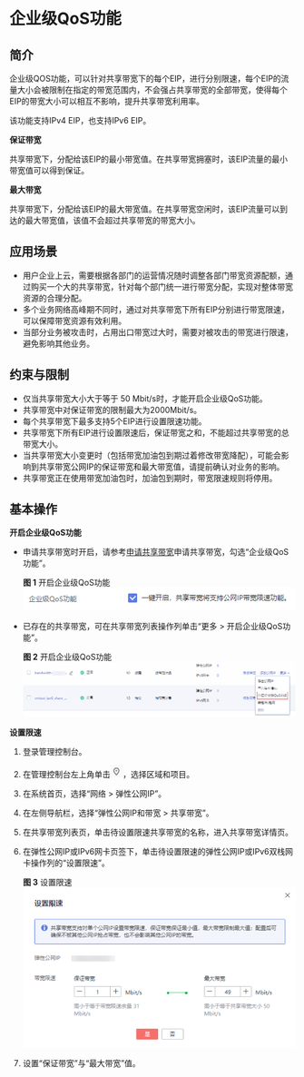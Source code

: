 # 企业级QoS功能<a name="bandwidth_0008"></a>

## 简介<a name="section1869542620544"></a>

企业级QOS功能，可以针对共享带宽下的每个EIP，进行分别限速，每个EIP的流量大小会被限制在指定的带宽范围内，不会强占共享带宽的全部带宽，使得每个EIP的带宽大小可以相互不影响，提升共享带宽利用率。

该功能支持IPv4 EIP，也支持IPv6 EIP。

**保证带宽**

共享带宽下，分配给该EIP的最小带宽值。在共享带宽拥塞时，该EIP流量的最小带宽值可以得到保证。

**最大带宽**

共享带宽下，分配给该EIP的最大带宽值。在共享带宽空闲时，该EIP流量可以到达的最大带宽值，该值不会超过共享带宽的带宽大小。

## 应用场景<a name="section592144475519"></a>

-   用户企业上云，需要根据各部门的运营情况随时调整各部门带宽资源配额，通过购买一个大的共享带宽，针对每个部门统一进行带宽分配，实现对整体带宽资源的合理分配。
-   多个业务网络高峰期不同时，通过对共享带宽下所有EIP分别进行带宽限速，可以保障带宽资源有效利用。
-   当部分业务被攻击时，占用出口带宽过大时，需要对被攻击的带宽进行限速，避免影响其他业务。

## 约束与限制<a name="section121992031851"></a>

-   仅当共享带宽大小大于等于 50 Mbit/s时，才能开启企业级QoS功能。
-   共享带宽中对保证带宽的限制最大为2000Mbit/s。
-   每个共享带宽下最多支持5个EIP进行设置限速功能。
-   共享带宽下所有EIP进行设置限速后，保证带宽之和，不能超过共享带宽的总带宽大小。
-   当共享带宽大小变更时（包括带宽加油包到期过着修改带宽降配），可能会影响到共享带宽公网IP的保证带宽和最大带宽值，请提前确认对业务的影响。
-   共享带宽正在使用带宽加油包时，加油包到期时，带宽限速规则将停用。

## 基本操作<a name="section969316512557"></a>

**开启企业级QoS功能**

-   申请共享带宽时开启，请参考[申请共享带宽](申请共享带宽.md)申请共享带宽，勾选“企业级QoS功能”。

    **图 1**  开启企业级QoS功能<a name="fig169816129577"></a>  
    ![](figures/开启企业级QoS功能.png "开启企业级QoS功能")

-   已存在的共享带宽，可在共享带宽列表操作列单击“更多 \> 开启企业级QoS功能”。

    **图 2**  开启企业级QoS功能<a name="fig1468331317251"></a>  
    ![](figures/开启企业级QoS功能-5.png "开启企业级QoS功能-5")


**设置限速**

1.  登录管理控制台。
2.  在管理控制台左上角单击![](figures/icon-region.png)，选择区域和项目。
3.  在系统首页，选择“网络 \> 弹性公网IP”。
4.  在左侧导航栏，选择“弹性公网IP和带宽 \> 共享带宽”。
5.  在共享带宽列表页，单击待设置限速共享带宽的名称，进入共享带宽详情页。
6.  在弹性公网IP或IPv6网卡页签下，单击待设置限速的弹性公网IP或IPv6双栈网卡操作列的“设置限速”。

    **图 3**  设置限速<a name="fig270715471196"></a>  
    ![](figures/设置限速.png "设置限速")

7.  设置“保证带宽”与“最大带宽”值。

